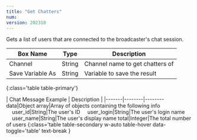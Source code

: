 ```yaml
---
title: "Get Chatters"
num: 
version: 202310
---
```


Gets a list of users that are connected to the broadcaster's chat session.

| Box Name | Type | Description | 
|-------|--------|--------
Channel|String|Channel name to get chatters of
Save Variable As|String|Variable to save the result
{:class='table table-primary'}

| Chat Message Example | Description |
|-------|--------|--------
data|Object array|Array of objects containing the following info
&nbsp;&nbsp;&nbsp;&nbsp;user_id|String|The user's ID
&nbsp;&nbsp;&nbsp;&nbsp;user_login|String|The user's login name
&nbsp;&nbsp;&nbsp;&nbsp;user_name|String|The user's display name
total|Integer|The total number of users
{:class='table table-secondary w-auto table-hover data-toggle='table' text-break }
